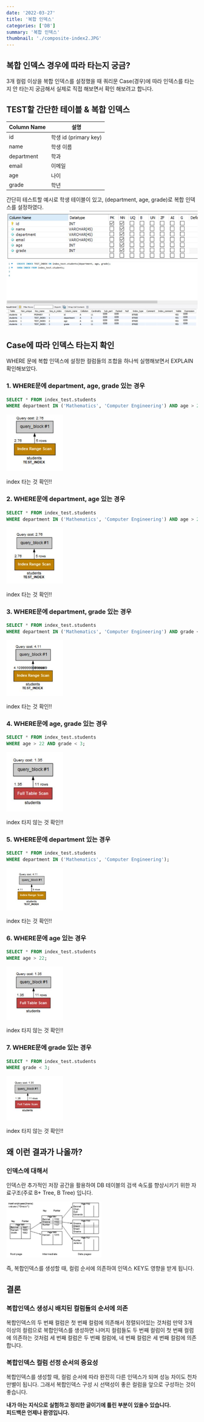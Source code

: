 ```yaml
---
date: '2022-03-27'
title: '복합 인덱스'
categories: ['DB']
summary: '복합 인덱스'
thumbnail: './composite-index2.JPG'
---
```


## 복합 인덱스 경우에 따라 타는지 궁금?

3개 컬럼 이상을 복합 인덱스를 설정했을 때 쿼리문 Case(경우)에 따라 인덱스를 타는지 안 타는지 궁금해서 실제로 직접 해보면서 확인 해보려고 합니다.

## TEST할 간단한 테이블 & 복합 인덱스

| Column Name | 설명                  |
| ----------- | --------------------- |
| id          | 학생 id (primary key) |
| name        | 학생 이름             |
| department  | 학과                  |
| email       | 이메일                |
| age         | 나이                  |
| grade       | 학년                  |

간단히 테스트할 예시로 학생 테이블이 있고, (department, age, grade)로 복합 인덱스를 설정하였다.
![students-table.JPG](./students-table.JPG)
![composite-index1.JPG](./composite-index1.JPG)

## Case에 따라 인덱스 타는지 확인

WHERE 문에 복합 인덱스에 설정한 컬럼들의 조합을 하나씩 실행해보면서 EXPLAIN 확인해보았다.

### 1. WHERE문에 department, age, grade 있는 경우

```SQL
SELECT * FROM index_test.students
WHERE department IN ('Mathematics', 'Computer Engineering') AND age > 22 AND grade < 3;
```

<img alt='explain-department-age-grade.JPG' src='./explain-department-age-grade.JPG' width='150'>

index 타는 것 확인!!

### 2. WHERE문에 department, age 있는 경우

```SQL
SELECT * FROM index_test.students
WHERE department IN ('Mathematics', 'Computer Engineering') AND age > 22;
```

<img alt='explain-department-age.JPG' src='./explain-department-age.JPG' width='150'>

index 타는 것 확인!!

### 3. WHERE문에 department, grade 있는 경우

```SQL
SELECT * FROM index_test.students
WHERE department IN ('Mathematics', 'Computer Engineering') AND grade < 3;
```

<img alt='explain-department-grade.JPG' src='./explain-department-grade.JPG' width='150'>

index 타는 것 확인!!

### 4. WHERE문에 age, grade 있는 경우

```SQL
SELECT * FROM index_test.students
WHERE age > 22 AND grade < 3;
```

<img alt='explain-age-grade.JPG' src='./explain-age-grade.JPG' width='150'>

index 타지 않는 것 확인!!

### 5. WHERE문에 department 있는 경우

```SQL
SELECT * FROM index_test.students
WHERE department IN ('Mathematics', 'Computer Engineering');
```

<img alt='explain-department.JPG' src='./explain-department.JPG' width='150'>

index 타는 것 확인!!

### 6. WHERE문에 age 있는 경우

```SQL
SELECT * FROM index_test.students
WHERE age > 22;
```

<img alt='explain-age.JPG' src='./explain-age.JPG' width='150'>

index 타지 않는 것 확인!!

### 7. WHERE문에 grade 있는 경우

```SQL
SELECT * FROM index_test.students
WHERE grade < 3;
```

<img alt='explain-grade.JPG' src='./explain-grade.JPG' width='150'>

index 타지 않는 것 확인!!

## 왜 이런 결과가 나올까?

### 인덱스에 대해서

인덱스란 추가적인 저장 공간을 활용하여 DB 테이블의 검색 속도를 향상시키기 위한 자료구조(주로 B+ Tree, B Tree) 입니다.

<img alt='composite-index2.JPG' src='./composite-index2.JPG' width='250'>

즉, 복합인덱스를 생성할 때, 컬럼 순서에 의존하여 인덱스 KEY도 영향을 받게 됩니다.

## 결론

### 복합인덱스 생성시 배치된 컬럼들의 순서에 의존

복합인덱스의 두 번째 컬럼은 첫 번째 컬럼에 의존해서 정렬되어있는 것처럼 만약 3개 이상의 컬럼으로 복합인덱스를 생성하면 나머지 컬럼들도 두 번째 컬럼이 첫 번째 컬럼에 의존하는 것처럼 세 번째 컬럼은 두 번째 컬럼에, 네 번째 컬럼은 세 번째 컬럼에 의존합니다.

### 복합인덱스 컬럼 선정 순서의 중요성

복합인덱스를 생성할 때, 컬럼 순서에 따라 완전히 다른 인덱스가 되며 성능 차이도 천차만별이 됩니다. 그래서 복합인덱스 구성 시 선택성이 좋은 컬럼을 앞으로 구성하는 것이 좋습니다.

**내가 아는 지식으로 실험하고 정리한 글이기에 틀린 부분이 있을수 있습니다.<br>
피드백은 언제나 환영입니다.**
